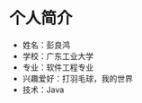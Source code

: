 
<!--
**plh2467/plh2467** is a ✨ _special_ ✨ repository because its `README.md` (this file) appears on your GitHub profile.

Here are some ideas to get you started:

- 🔭 I’m currently working on ...
- 🌱 I’m currently learning ...
- 👯 I’m looking to collaborate on ...
- 🤔 I’m looking for help with ...
- 💬 Ask me about ...
- 📫 How to reach me: ...
- 😄 Pronouns: ...
- ⚡ Fun fact: ...
-->
# 个人简介

* 姓名：彭良鸿
* 学校：广东工业大学
* 专业：软件工程专业
* 兴趣爱好：打羽毛球，我的世界
* 技术：Java
